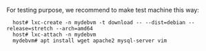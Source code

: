 For testing purpose, we recommend to make test machine this way:

```
  host# lxc-create -n mydebvm -t download -- --dist=debian --release=stretch --arch=amd64
  host# lxc-attach -n mydebvm
  mydebvm# apt install wget apache2 mysql-server vim
```
